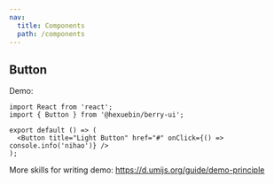```yaml
---
nav:
  title: Components
  path: /components
---
```


## Button

Demo:

```tsx
import React from 'react';
import { Button } from '@hexuebin/berry-ui';

export default () => (
  <Button title="Light Button" href="#" onClick={() => console.info('nihao')} />
);
```

More skills for writing demo: https://d.umijs.org/guide/demo-principle
